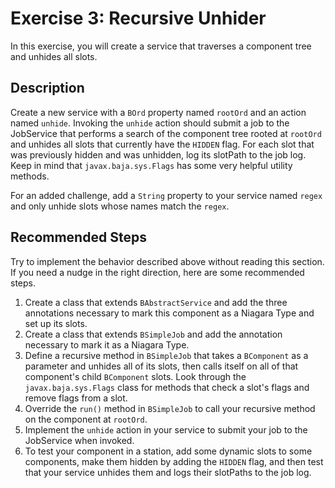 # Exercise 3: Recursive Unhider
In this exercise, you will create a service that traverses a component tree and unhides all slots.

## Description
Create a new service with a `BOrd` property named `rootOrd` and an action named `unhide`. Invoking the `unhide` action should submit a job to the JobService that performs a search of the component tree rooted at `rootOrd` and unhides all slots that currently have the `HIDDEN` flag. For each slot that was previously hidden and was unhidden, log its slotPath to the job log. Keep in mind that `javax.baja.sys.Flags` has some very helpful utility methods.

For an added challenge, add a `String` property to your service named `regex` and only unhide slots whose names match the `regex`.

## Recommended Steps
Try to implement the behavior described above without reading this section. If you need a nudge in the right direction, here are some recommended steps.

1. Create a class that extends `BAbstractService` and add the three annotations necessary to mark this component as a Niagara Type and set up its slots.
2. Create a class that extends `BSimpleJob` and add the annotation necessary to mark it as a Niagara Type.
3. Define a recursive method in `BSimpleJob` that takes a `BComponent` as a parameter and unhides all of its slots, then calls itself on all of that component's child `BComponent` slots. Look through the `javax.baja.sys.Flags` class for methods that check a slot's flags and remove flags from a slot.
4. Override the `run()` method in `BSimpleJob` to call your recursive method on the component at `rootOrd`.
5. Implement the `unhide` action in your service to submit your job to the JobService when invoked.
6. To test your component in a station, add some dynamic slots to some components, make them hidden by adding the `HIDDEN` flag, and then test that your service unhides them and logs their slotPaths to the job log.
